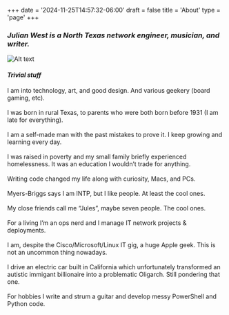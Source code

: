 +++
date = '2024-11-25T14:57:32-06:00'
draft = false
title = 'About'
type = 'page'
+++

### _Julian West is a North Texas network engineer, musician, and writer._

![Alt text](https://julianwest.me/Blog/about/julian-about.jpeg)

#### _Trivial stuff_


I am into technology, art, and good design. And various geekery (board gaming, etc).<br />  
I was born in rural Texas, to parents who were both born before 1931 (I am late for everything).<br />   
I am a self-made man with the past mistakes to prove it. I keep growing and learning every day.<br />   
I was raised in poverty and my small family briefly experienced homelessness. It was an education I wouldn’t trade for anything.<br />     
Writing code changed my life along with curiosity, Macs, and PCs.<br />   
Myers-Briggs says I am INTP, but I like people. At least the cool ones.<br />   
My close friends call me “Jules”, maybe seven people. The cool ones.<br />   
For a living I’m an ops nerd and I manage IT network projects & deployments.<br />   
I am, despite the Cisco/Microsoft/Linux IT gig, a huge Apple geek. This is not an uncommon thing nowadays.<br />   
I drive an electric car built in California which unfortunately transformed an autistic immigant billionaire into a problematic Oligarch. Still pondering that one.<br />   
For hobbies I write and strum a guitar and develop messy PowerShell and Python code.